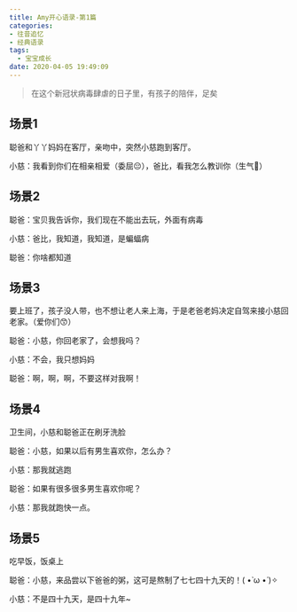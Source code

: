 ```yaml
---
title: Amy开心语录-第1篇
categories:
- 往昔追忆
- 经典语录
tags:
  - 宝宝成长
date: 2020-04-05 19:49:09
---
```


> 在这个新冠状病毒肆虐的日子里，有孩子的陪伴，足矣

## 场景1

聪爸和丫丫妈妈在客厅，亲吻中，突然小慈跑到客厅。

小慈：我看到你们在相亲相爱（委屈😔），爸比，看我怎么教训你（生气🤯）

## 场景2

聪爸：宝贝我告诉你，我们现在不能出去玩，外面有病毒

小慈：爸比，我知道，我知道，是蝙蝠病

聪爸：你啥都知道

## 场景3

要上班了，孩子没人带，也不想让老人来上海，于是老爸老妈决定自驾来接小慈回老家。（爱你们😙）

聪爸：小慈，你回老家了，会想我吗？

小慈：不会，我只想妈妈

聪爸：啊，啊，啊，不要这样对我啊！

## 场景4

卫生间，小慈和聪爸正在刷牙洗脸

聪爸：小慈，如果以后有男生喜欢你，怎么办？

小慈：那我就逃跑

聪爸：如果有很多很多男生喜欢你呢？

小慈：那我就跑快一点。

## 场景5

吃早饭，饭桌上

聪爸：小慈，来品尝以下爸爸的粥，这可是熬制了七七四十九天的！( •̀ ω •́ )✧

小慈：不是四十九天，是四十九年~
